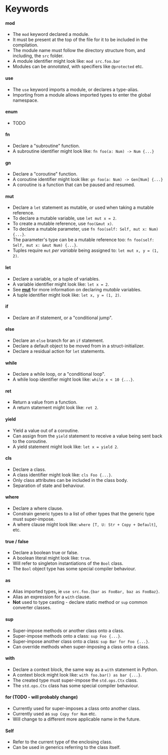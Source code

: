 # Keywords

#### mod
- The `mod` keyword declared a module.
- It must be present at the top of the file for it to be included in the compilation.
- The module name must follow the directory structure from, and including, the `src` folder.
- A module identifier might look like: `mod src.foo.bar`
- Modules can be _annotated_, with specifiers like `@protected` etc.

#### use
- The `use` keyword imports a module, or declares a type-alias.
- Importing from a module allows imported types to enter the global namespace.

#### enum
- TODO

#### fn
- Declare a "subroutine" function.
- A subroutine identifier might look like: `fn foo(a: Num) -> Num {...}`

#### gn
- Declare a "coroutine" function.
- A coroutine identifier might look like: `gn foo(a: Num) -> Gen[Num] {...}`
- A coroutine is a function that can be paused and resumed.

#### mut
- Declare a `let` statement as mutable, or used when taking a mutable reference.
- To declare a mutable variable, use `let mut x = 2`.
- To create a mutable reference, use `foo(&mut x)`.
- To declare a mutable parameter, use `fn foo(self: Self, mut x: Num) {...}`.
- The parameter's type can be a mutable reference too: `fn foo(self: Self, mut x: &mut Num) {...}`.
- Tuples require `mut` _per variable_ being assigned to: `let mut x, y = (1, 2)`.

#### let
- Declare a variable, or a tuple of variables.
- A variable identifier might look like: `let x = 2`.
- See [**mut**](#mut) for more information on declaring _mutable_ variables.
- A tuple identifier might look like: `let x, y = (1, 2)`.

#### if
- Declare an if statement, or a "conditional jump".

#### else
- Declare an `else` branch for an `if` statement.
- Declare a default object to be moved from in a struct-initializer.
- Declare a residual action for `let` statements.

#### while
- Declare a while loop, or a "conditional loop".
- A while loop identifier might look like: `while x < 10 {...}`.

#### ret
- Return a value from a function.
- A return statement might look like: `ret 2`.

#### yield
- Yield a value out of a coroutine.
- Can assign from the `yield` statement to receive a value being sent back to the coroutine.
- A yield statement might look like: `let x = yield 2`.

#### cls
- Declare a class.
- A class identifier might look like: `cls Foo {...}`.
- Only class attributes can be included in the class body.
- Separation of state and behaviour.

#### where
- Declare a where clause.
- Constrain generic types to a list of other types that the generic type must super-impose.
- A where clause might look like: `where [T, U: Str + Copy + Default]`, etc.

#### true / false
- Declare a boolean true or false.
- A boolean literal might look like: `true`.
- Will refer to singleton instantiations of the `Bool` class.
- The `Bool` object type has some special compiler behaviour.

#### as
- Alias imported types, ie `use src.foo.{bar as FooBar, baz as FooBaz}`.
- Alias an expression for a `with` clause.
- **Not** used to type casting - declare static method or `sup` common converter classes.

#### sup
- Super-impose methods or another class onto a class.
- Super-impose methods onto a class: `sup Foo {...}`.
- Super-impose another class onto a class: `sup Bar for Foo {...}`.
- Can override methods when super-imposing a class onto a class.

#### with
- Declare a context block, the same way as a `with` statement in Python.
- A context block might look like: `with foo.bar() as bar {...}`.
- The created type must super-impose the `std.ops.Ctx` class.
- The `std.ops.Ctx` class has some special compiler behaviour.

#### for (TODO - will probably change)
- Currently used for super-imposes a class onto another class.
- Currently used as `sup Copy for Num` etc.
- Will change to a different more applicable name in the future.

#### Self
- Refer to the current type of the enclosing class.
- Can be used in generics referring to the class itself.
